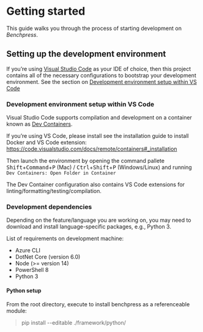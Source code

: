 # Getting started
This guide walks you through the process of starting development on *Benchpress*.

## Setting up the development environment

If you’re using [Visual Studio Code](https://code.visualstudio.com/) as your IDE of choice, then this project contains all of the necessary configurations to bootstrap your development environment. See the section on [Development environment setup within VS Code
](#development-environment-setup-within-vs-code)

### Development environment setup within VS Code
Visual Studio Code supports compilation and development on a container known as [Dev Containers](https://code.visualstudio.com/docs/remote/containers).

If you’re using VS Code, please install see the installation guide to install Docker and VS Code extension: https://code.visualstudio.com/docs/remote/containers#_installation

Then launch the environment by opening the command pallete <kbd>Shift</kbd>+<kbd>Command</kbd>+<kbd>P</kbd> (Mac) / <kbd>Ctrl</kbd>+<kbd>Shift</kbd>+<kbd>P</kbd> (Windows/Linux) and running `Dev Containers: Open Folder in Container`

The Dev Container configuration also contains VS Code extensions for linting/formatting/testing/compilation.

### Development dependencies
Depending on the feature/language you are working on, you may need to download and install language-specific packages, e.g., Python 3.

List of requirements on development machine:

- Azure CLI
- DotNet Core (version 6.0)
- Node (>= version 14)
- PowerShell 8
- Python 3

#### Python setup
From the root directory, execute to install benchpress as a referenceable module:

> pip install --editable ./framework/python/


